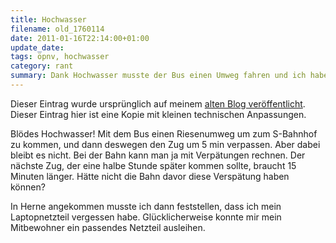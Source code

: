 ```yaml
---
title: Hochwasser
filename: old_1760114
date: 2011-01-16T22:14:00+01:00
update_date:
tags: öpnv, hochwasser
category: rant
summary: Dank Hochwasser musste der Bus einen Umweg fahren und ich habe meinen Zug verpasst.
---
```

Dieser Eintrag wurde ursprünglich auf meinem [alten Blog veröffentlicht](https://stu.blogger.de/stories/1760114/). Dieser Eintrag hier ist eine Kopie mit kleinen technischen Anpassungen.

Blödes Hochwasser! Mit dem Bus einen Riesenumweg um zum S-Bahnhof zu kommen, und dann deswegen den Zug um 5 min verpassen. Aber dabei bleibt es nicht. Bei der Bahn kann man ja mit Verpätungen rechnen. Der nächste Zug, der eine halbe Stunde später kommen sollte, braucht 15 Minuten länger. Hätte nicht die Bahn davor diese Verspätung haben können?

In Herne angekommen musste ich dann feststellen, dass ich mein Laptopnetzteil vergessen habe. Glücklicherweise konnte mir mein Mitbewohner ein passendes Netzteil ausleihen.
